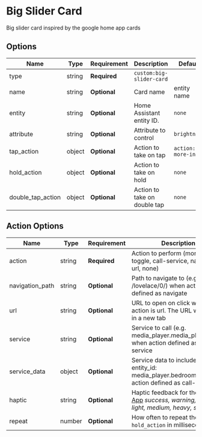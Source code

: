 # Big Slider Card

Big slider card inspired by the google home app cards

## Options

| Name              | Type   | Requirement  | Description                  | Default             |
| ----------------- | ------ | ------------ | ---------------------------- | ------------------- |
| type              | string | **Required** | `custom:big-slider-card`     |                     |
| name              | string | **Optional** | Card name                    | entity name         |
| entity            | string | **Optional** | Home Assistant entity ID.    | `none`              |
| attribute         | string | **Optional** | Attribute to control         | `brightness`        |
| tap_action        | object | **Optional** | Action to take on tap        | `action: more-info` |
| hold_action       | object | **Optional** | Action to take on hold       | `none`              |
| double_tap_action | object | **Optional** | Action to take on double tap | `none`              |

## Action Options

| Name            | Type   | Requirement  | Description                                                                                                                            | Default     |
| --------------- | ------ | ------------ | -------------------------------------------------------------------------------------------------------------------------------------- | ----------- |
| action          | string | **Required** | Action to perform (more-info, toggle, call-service, navigate url, none)                                                                | `more-info` |
| navigation_path | string | **Optional** | Path to navigate to (e.g. /lovelace/0/) when action defined as navigate                                                                | `none`      |
| url             | string | **Optional** | URL to open on click when action is url. The URL will open in a new tab                                                                | `none`      |
| service         | string | **Optional** | Service to call (e.g. media_player.media_play_pause) when action defined as call-service                                               | `none`      |
| service_data    | object | **Optional** | Service data to include (e.g. entity_id: media_player.bedroom) when action defined as call-service                                     | `none`      |
| haptic          | string | **Optional** | Haptic feedback for the [Beta IOS App](http://home-assistant.io/ios/beta) _success, warning, failure, light, medium, heavy, selection_ | `none`      |
| repeat          | number | **Optional** | How often to repeat the `hold_action` in milliseconds.                                                                                 | `non`       |
